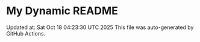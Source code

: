 # My Dynamic README
Updated at: Sat Oct 18 04:23:30 UTC 2025
This file was auto-generated by GitHub Actions.
